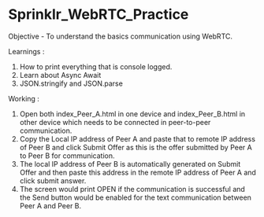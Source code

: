 # Sprinklr_WebRTC_Practice

Objective - To understand the basics communication using WebRTC.

Learnings :

1. How to print everything that is console logged.
2. Learn about Async Await
3. JSON.stringify and JSON.parse

Working :

1. Open both index_Peer_A.html in one device and index_Peer_B.html in other device which needs to be connected in peer-to-peer communication.
2. Copy the Local IP address of Peer A and paste that to remote IP address of Peer B and click Submit Offer as this is the offer submitted by Peer A to Peer B for communication.
3. The local IP address of Peer B is automatically generated on Submit Offer and then paste this address in the remote IP address of Peer A and click submit answer.
4. The screen would print OPEN if the communication is successful and the Send button would be enabled for the text communication between Peer A and Peer B.
